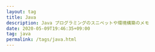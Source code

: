 ```yaml
---
layout: tag
title: Java
description: Java プログラミングのスニペットや環境構築のメモ
date: 2020-05-09T19:46:35+09:00
tag: java
permalink: /tags/java.html
---
```

